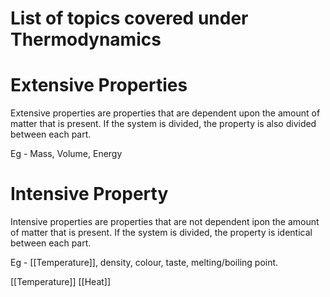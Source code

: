 # List of topics covered under Thermodynamics

# Extensive Properties

Extensive properties are properties that are dependent upon the amount of matter that is present. If the system is divided, the property is also divided between each part.

Eg - Mass, Volume, Energy


# Intensive Property

Intensive properties are properties that are not dependent ipon the amount of matter that is present. If the system is divided, the property is identical between each part.

Eg - [[Temperature]], density, colour, taste, melting/boiling point.


[[Temperature]]
[[Heat]]
